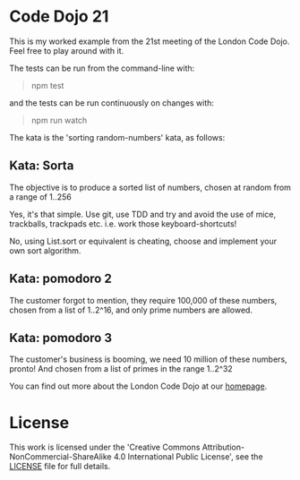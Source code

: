 # Code Dojo 21
This is my worked example from the 21st meeting of the London Code Dojo. Feel free to play around with it.

The tests can be run from the command-line with:

  > npm test

and the tests can be run continuously on changes with:

  > npm run watch

The kata is the 'sorting random-numbers' kata, as follows:

## Kata: Sorta
The objective is to produce a sorted list of numbers, chosen at random from a range of 1..256

Yes, it's that simple. Use git, use TDD and try and avoid the use of mice, trackballs, trackpads etc. i.e. work those keyboard-shortcuts!

No, using List.sort or equivalent is cheating, choose and implement your own sort algorithm.

## Kata: pomodoro 2
The customer forgot to mention, they require 100,000 of these numbers, chosen from a list of 1..2^16, and only prime numbers are allowed.

## Kata: pomodoro 3
The customer's business is booming, we need 10 million of these numbers, pronto! And chosen from a list of primes in the range 1..2^32

You can find out more about the London Code Dojo at our [homepage](http://www.meetup.com/London-Code-Dojo/).

# License
This work is licensed under the 'Creative Commons Attribution-NonCommercial-ShareAlike 4.0 International Public License', see the [LICENSE](LICENSE) file for full details.
